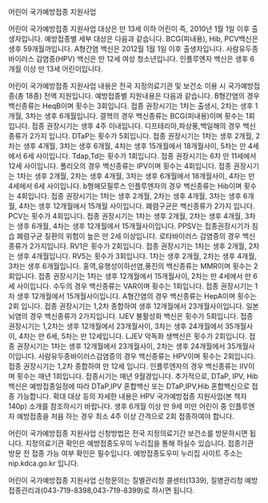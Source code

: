 어린이 국가예방접종 지원사업


어린이 국가예방접종 지원사업 대상은 만 13세 이하 어린이 즉, 2010년 1월 1일 이후 출생자입니다.
예방접종별 세부 대상은 다음과 같습니다.
BCG(피내용), Hib, PCV백신은 생후 59개월까입니다.
A형간염 백신은 2012월 1월 1일 이후 출생자입니다.
사람유두종바이러스 감염증(HPV) 백신은 만 12세 여성 청소년입니다.
인플루엔자 백신은 생후 6개월 이상 만 13세 어린이입니다.


어린이 국가예방접종 지원사업 내용은 전국 지정의료기관 및 보건소 이용 시 국가예방접종(총 18종) 전액 지원입니다.
예방접종별 지원내용은 다음과 같습니다.
B형간염의 경우 백신종류는 HeqB이며 횟수는 3회입니다. 접종 권장시기는 1차는 출생시, 2차는 생후 1개월, 3차는 생후 6개월입니다.
결핵의 경우 백신종류는 BCG(피내용)이며 횟수는 1회입니다. 접종 권장시기는 생후 4주 이내입니다.
디프테리아,파상풍,백일해의 경우 백신종류가 2가지 입니다. DTaP는 횟수가 5회입니다. 접종 권장시기는 1차는 생후 2개월, 2차는 생후 4개월, 3차는 생후 6개월, 4차는 생후 15개월에서 18개월사이, 5차는 만 4세에서 6세 사이입니다.
Tdap,Td는 횟수가 1회입니다. 접종 권장시기는 6차 만 11세에서 12세 사이입니다.
폴리오의 경우 백신종류는 IPV이며 횟수는 4회입니다. 접종 권장시기는 1차는 생후 2개월, 2차는 생후 4개월, 3차는 생후 6개월에서 18개월사이, 4차는 만 4세에서 6세 사이입니다.
b형헤모필루스 인플루엔자의 경우 백신종류는 Hib이며 횟수는 4회입니다. 접종 권장시기는 1차는 생후 2개월, 2차는 생후 4개월, 3차는 생후 6개월, 4차는 생후 12개월에서 15개월 사이입니다.
폐렴구균은 백신종류가 2가지 입니다. PCV는 횟수가 4회입니다. 접종 권장시기는 1차는 생후 2개월, 2차는 생후 4개월, 3차는 생후 6개월, 4차는 생후 12개월에서 15개월사이입니다. PPSV는 접종권장시기가 침습 폐렴구균 질환의 위험이 높은 만 2세 이상입니다.
로타바이러스 감염증의 경우 백신종류가 2가지입니다. RV1은 횟수가 2회입니다. 접종 권장시기는 1차는 생후 2개월, 2차는 생후 4개월입니다.
RV5는 횟수가 3회입니다. 1차는 생후 2개월, 2차는 생후 4개월, 3차는 생후 6개월입니다.
홍역,유행성이하선염,풍진의 백신종류는 MMR이며 횟수는 2회입니다. 접종 권장시기는 1차는 생후 12개월에서 15개월사이, 2차는 만 4세에서 만 6세 사이입니다.
수두의 경우 백신종류는 VAR이며 횟수는 1회입니다. 접종 권장시기는 1차 생후 12개월에서 15개월사이입니다.
A형간염의 경우 백신종류는 HepA이며 횟수는 2회 입니다. 접종 권장시기는 1,2차 종합하여 생후 12개월에서 23개월사이입니다.
일본뇌염의 경우 백신종류가 2가지입니다. IJEV 불활성화 백신은 횟수가 5회입니다. 접종 권장시기는 1,2차는 생후 12개월에서 23개월사이, 3차는 생후 24개월에서 35개월사이, 4차는 만 6세, 5차는 만 12세입니다.
LJEV 악독화 생백신은 횟수가 2회입니다. 접종 권장시기는 1차는 생후 12개월에서 23개월사이, 2차는 생후 24개월에서 35개월사이입니다.
사람유두종바이러스감염증의 경우 백신종류는 HPV이며 횟수는 2회입니다. 접종 권장시기는 1,2차 종합하여 만 12세 입니다.
인플루엔자의 경우 백신종류는 IIV이며 횟수는 매년 1회입니다. 접종시기는 매년 9월경입니다.
추가적으로, DTaP, IPV, Hib 백신은 예방접종일정에 따라 DTaP,IPV 혼합백신 또는 DTaP,IPV,Hib 혼합백신으로 접종 가능합니다.
확대 대상 등의 자세한 내용은 HPV 국가예방접종 지원사업(본 책자 140p) 소개를 참조하시기 바랍니다.
생후 6개월 이상 만 9세 미만 어린이 중 인플루엔자 예방접종을 처음 하는 경우 최소 4주 이상 간격으로 2회 접종하여야 합니다.


어린이 국가예방접종 지원사업 신청방법은 전국 지정의료기간 보건소를 방문하시면 됩니다.
지정의료기관 확인은 예방접종도우미 누리집을 통해 하실수 있습니다.
접종기관 방문 전 접종 가능 여부 확인은 필수입니다.
예방접종도우미 누리집 사이트 주소는 nip.kdca.go.kr 입니다.


어린이 국가예방접종 지원사업 신청문의는 질별관리청 콜센터(1339), 질병관리청 예방접종괸리과(043-719-8398,043-719-8399)로 하시면 됩니다.